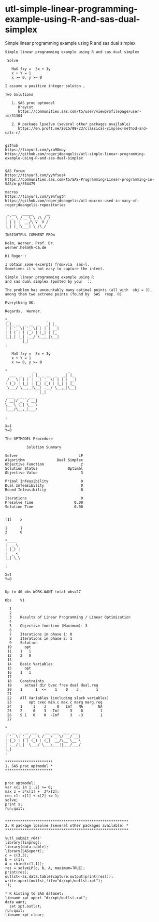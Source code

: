 # utl-simple-linear-programming-example-using-R-and-sas-dual-simplex
Simple linear programming example using R and sas dual simplex

    Simple linear programming example using R and sas dual simplex

     Solve

       MaX fxy =  3x + 3y
       x + Y = 1
       x >= 0, y >= 0

    I assume a positive integer soluton ,

    Two Solutions

       1. SAS proc optmodel
          Draycut
          https://communities.sas.com/t5/user/viewprofilepage/user-id/31304

       2. R package lpsolve (several other packages available)
          https://en.proft.me/2015/09/23/classical-simplex-method-and-calc-r/


    github
    https://tinyurl.com/yxa98nuy
    https://github.com/rogerjdeangelis/utl-simple-linear-programming-example-using-R-and-sas-dual-simplex


    SAS Forum
    https://tinyurl.com/yyhfsuz4
    https://communities.sas.com/t5/SAS-Programming/Linear-programming-in-SAS/m-p/554479

    macros
    https://tinyurl.com/y9nfugth
    https://github.com/rogerjdeangelis/utl-macros-used-in-many-of-rogerjdeangelis-repositories
    
     _ __   _____      __                                                 
    | '_ \ / _ \ \ /\ / /                                                 
    | | | |  __/\ V  V /                                                  
    |_| |_|\___| \_/\_/                                                   
                                                                          
    INSIGHTFUL COMMENT FROm                                               
                                                                          
    Helm, Werner, Prof. Dr.                                               
    werner.helm@h-da.de                                                   
                                                                          
    Hi Roger :                                                            
                                                                          
    I obtain some excerpts from/via  sas-l.                               
    Sometimes it's not easy to capture the intent.                        
                                                                          
    Simple linear programming example using R                             
    and sas dual simplex (posted by you)  ::                              
                                                                          
    The problem has uncountably many optimal points (all with  obj = 3),  
    among them two extreme points (found by  SAS  resp. R).               
                                                                          
    Everything OK.                                                        
                                                                          
    Regards,  Werner.                                                     
                                                                          
    *_                 _
    (_)_ __  _ __  _   _| |_
    | | '_ \| '_ \| | | | __|
    | | | | | |_) | |_| | |_
    |_|_| |_| .__/ \__,_|\__|
            |_|
    ;

       MaX fxy =  3x + 3y
       x + Y = 1
       x >= 0, y >= 0

    *            _               _
      ___  _   _| |_ _ __  _   _| |_
     / _ \| | | | __| '_ \| | | | __|
    | (_) | |_| | |_| |_) | |_| | |_
     \___/ \__,_|\__| .__/ \__,_|\__|
                    |_|
     ___  __ _ ___
    / __|/ _` / __|
    \__ \ (_| \__ \
    |___/\__,_|___/

    ;

    X=1
    Y=0

    The OPTMODEL Procedure

              Solution Summary

    Solver                            LP
    Algorithm               Dual Simplex
    Objective Function                 z
    Solution Status              Optimal
    Objective Value                    3

    Primal Infeasibility               0
    Dual Infeasibility                 0
    Bound Infeasibility                0

    Iterations                         0
    Presolve Time                   0.00
    Solution Time                   0.00


    [1]    x

    1      1
    2      0

    *____
    |  _ \
    | |_) |
    |  _ <
    |_| \_\

    ;

    X=1
    Y=0


    Up to 40 obs WORK.WANT total obs=27

    Obs    V1

      1
      2
      3    Results of Linear Programming / Linear Optimization
      4
      5    Objective function (Maximum): 3
      6
      7    Iterations in phase 1: 0
      8    Iterations in phase 2: 1
      9    Solution
     10      opt
     11    1   1
     12    2   0
     13
     14    Basic Variables
     15      opt
     16    1   1
     17
     18    Constraints
     19      actual dir bvec free dual dual.reg
     20    1      1  <=    1    0    3        1
     21
     22    All Variables (including slack variables)
     23        opt cvec min.c max.c marg marg.reg
     24    1     1    3     0   Inf   NA       NA
     25    2     0    3  -Inf     3    0        1
     26    S 1   0    0  -Inf     3   -3        1
     27

    *
     _ __  _ __ ___   ___ ___  ___ ___
    | '_ \| '__/ _ \ / __/ _ \/ __/ __|
    | |_) | | | (_) | (_|  __/\__ \__ \
    | .__/|_|  \___/ \___\___||___/___/
    |_|
    ;

    **********************
    1. SAS proc optmodel *
    **********************


    proc optmodel;
    var x{i in 1..2} >= 0;
    max z = 3*x[1] +  3*x[2];
    con c1: x[1] + x[2] <= 1;
    solve;
    print x;
    run;quit;


    *********************************************************
    2. R package lpsolve (several other packages available) *
    *********************************************************

    %utl_submit_r64('
    library(linprog);
    library(data.table);
    library(SASxport);
    c = c(3,3);
    b = c(1);
    A = rbind(c(1,1));
    res = solveLP(c, b, A, maximum=TRUE);
    print(res);
    outlst<-as.data.table(capture.output(print(res)));
    write.xport(outlst,file="d:/xpt/outlst.xpt");
    ');

    * R kisting to SAS dataset;
    libname xpt xport "d:/xpt/outlst.xpt";
    data want;
      set xpt.outlst;
    run;quit;
    libname xpt clear;




